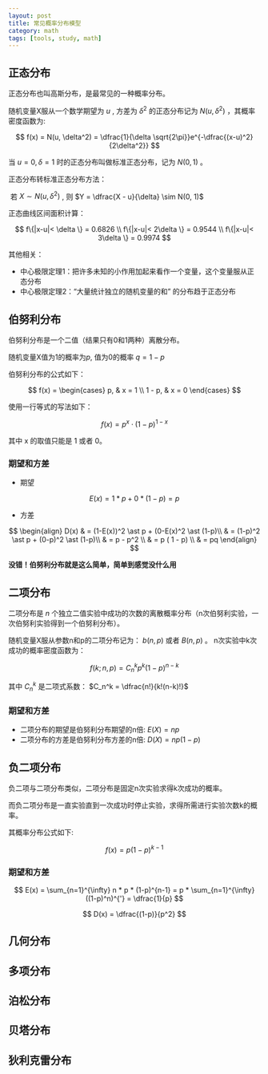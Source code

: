 ```yaml
---
layout: post
title: 常见概率分布模型
category: math
tags: [tools, study, math]
---
```




## 正态分布

正态分布也叫高斯分布，是最常见的一种概率分布。

随机变量X服从一个数学期望为 $u$ , 方差为 $\delta^2$ 的正态分布记为 $N(u, \delta^2)$ ，其概率密度函数为:


$$
f(x) = N(u, \delta^2) = \dfrac{1}{\delta \sqrt{2\pi}}e^{-\dfrac{(x-u)^2}{2\delta^2}}
$$


当 $u = 0, \delta=1$  时的正态分布叫做标准正态分布，记为 $N(0, 1)$ 。

正态分布转标准正态分布方法：



​	若 $X \sim N(u, \delta^2)$ , 则 $Y = \dfrac{X - u}{\delta} \sim N(0, 1)$



正态曲线区间面积计算：


$$
f\{|x-u|< \delta \} = 0.6826 \\
f\{|x-u|< 2\delta \} = 0.9544 \\
f\{|x-u|< 3\delta \} = 0.9974
$$


其他相关：

- 中心极限定理1：把许多未知的小作用加起来看作一个变量，这个变量服从正态分布
- 中心极限定理2：“大量统计独立的随机变量的和” 的分布趋于正态分布



## 伯努利分布

伯努利分布是一个二值（结果只有0和1两种）离散分布。

随机变量X值为1的概率为$p$, 值为0的概率 $q=1-p$ 

伯努利分布的公式如下：


$$
f(x) = 
\begin{cases}
  p, & x = 1 \\
  1 - p, & x = 0
\end{cases}
$$


使用一行等式的写法如下：


$$
f(x) = p^x \cdot (1-p)^{1-x}
$$


其中 x 的取值只能是 1 或者 0。



### 期望和方差

* 期望


$$
E(x) = 1 \ast p + 0 \ast (1-p) = p
$$


* 方差


$$
\begin{align}
D(x) & = (1-E(x))^2 \ast p + (0-E(x)^2 \ast (1-p)\\
        & = (1-p)^2 \ast p + (0-p)^2 \ast (1-p)\\
        & = p - p^2 \\
        & = p ( 1 - p) \\
        & = pq
\end{align}
$$



**没错！伯努利分布就是这么简单，简单到感觉没什么用**



## 二项分布

二项分布是 $n$ 个独立二值实验中成功的次数的离散概率分布（n次伯努利实验，一次伯努利实验得到一个伯努利分布）。

随机变量X服从参数n和p的二项分布记为： $b(n,p)$ 或者 $B(n, p)$ 。 n次实验中k次成功的概率密度函数为：


$$
f(k; n, p) = C_n^k p^k (1-p)^{n-k}
$$


其中 $C_n^k$ 是二项式系数： $C_n^k = \dfrac{n!}{k!(n-k)!}$ 

### 期望和方差

* 二项分布的期望是伯努利分布期望的n倍:  $E(X) = np$
* 二项分布的方差是伯努利分布方差的n倍:  $D(X) = np(1-p)$



## 负二项分布

负二项与二项分布类似，二项分布是固定n次实验求得k次成功的概率。

而负二项分布是一直实验直到一次成功时停止实验，求得所需进行实验次数k的概率。

其概率分布公式如下:


$$
f(x) = p (1-p)^{k-1}
$$

### 期望和方差

$$
E(x) = \sum_{n=1}^{\infty} n * p * (1-p)^{n-1} = p * \sum_{n=1}^{\infty} ((1-p)^n)^{'} = \dfrac{1}{p}
$$


$$
D(x) = \dfrac{(1-p)}{p^2}
$$


## 几何分布



## 多项分布



## 泊松分布



## 贝塔分布



## 狄利克雷分布



